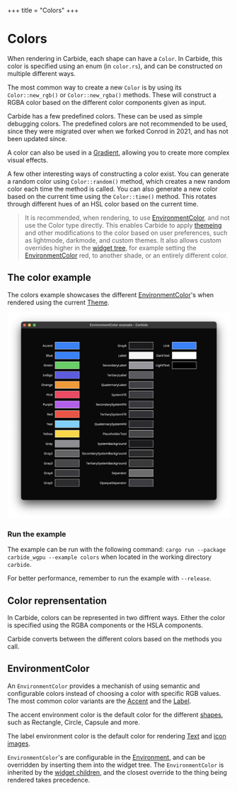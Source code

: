 +++
title = "Colors"
+++

# Colors
When rendering in Carbide, each shape can have a `Color`. In Carbide, this color is specified using an enum (in `color.rs`), and can be constructed on multiple different ways. 

The most common way to create a new `Color` is by using its `Color::new_rgb()` or `Color::new_rgba()` methods. These will construct a RGBA color based on the different color components given as input.

Carbide has a few predefined colors. These can be used as simple debugging colors. The predefined colors are not recommended to be used, since they were migrated over when we forked Conrod in 2021, and has not been updated since.

A color can also be used in a [Gradient](@/docs/general/gradient/index.md), allowing you to create more complex visual effects.

A few other interesting ways of constructing a color exist. You can generate a random color using `Color::random()` method, which creates a new random color each time the method is called. You can also generate a new color based on the current time using the `Color::time()` method. This rotates through different hues of an HSL color based on the current time.

> It is recommended, when rendering, to use [EnvironmentColor](TODO), and not use the Color type directly. This enables Carbide to apply [themeing](TODO) and other modifications to the color based on user preferences, such as lightmode, darkmode, and custom themes. It also allows custom overrides higher in the [widget tree](TODO), for example setting the [EnvironmentColor](TODO) red, to another shade, or an entirely different color.

## The color example
The colors example showcases the different [EnvironmentColor](TODO)'s when rendered using the current [Theme](TODO).

![A screenshot of the colors example](colors.png)

### Run the example
The example can be run with the following command: `cargo run --package carbide_wgpu --example colors` when located in the working directory `carbide`. 

For better performance, remember to run the example with `--release`.

## Color reprensentation
In Carbide, colors can be represented in two diffrent ways. Either the color is specified using the RGBA components or the HSLA components.

Carbide converts between the different colors based on the methods you call.

## EnvironmentColor
An `EnvironmentColor` provides a mechanish of using semantic and configurable colors instead of choosing a color with specific RGB values. The most common color variants are the [Accent](@/examples/drawing/accent/index.md) and the [Label](TODO). 

The accent environment color is the default color for the different [shapes](@/examples/drawing/shapes/index.md), such as Rectangle, Circle, Capsule and more.

The label environment color is the default color for rendering [Text](TODO) and [icon images](TODO).

`EnvironmentColor`'s are configurable in the [Environment](TODO), and can be overridden by inserting them into the widget tree. The `EnvironmentColor` is inherited by the [widget children](TODO), and the closest override to the thing being rendered takes precedence.